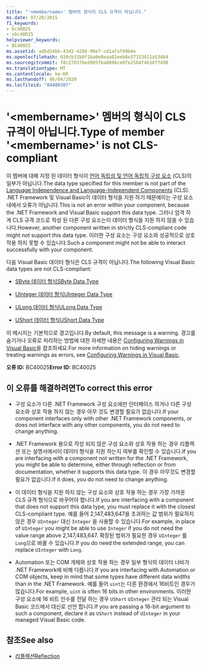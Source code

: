 ```yaml
---
title: "'<membername>' 멤버의 형식이 CLS 규격이 아닙니다."
ms.date: 07/20/2015
f1_keywords:
- bc40025
- vbc40025
helpviewer_keywords:
- BC40025
ms.assetid: adbd34bb-43d2-4266-90e7-cd1afaf49b4e
ms.openlocfilehash: 030cb31b8f1ba0e8eaa82eeb8e37153411a53404
ms.sourcegitcommit: f8c270376ed905f6a8896ce0fe25b4f4b38ff498
ms.translationtype: MT
ms.contentlocale: ko-KR
ms.lasthandoff: 06/04/2020
ms.locfileid: "84400307"
---
```

# <a name="type-of-member-membername-is-not-cls-compliant"></a><span data-ttu-id="84e14-102">'\<membername>' 멤버의 형식이 CLS 규격이 아닙니다.</span><span class="sxs-lookup"><span data-stu-id="84e14-102">Type of member '\<membername>' is not CLS-compliant</span></span>
<span data-ttu-id="84e14-103">이 멤버에 대해 지정 된 데이터 형식이 [언어 독립성 및 언어 독립적 구성 요소](../../../standard/language-independence-and-language-independent-components.md) (CLS)의 일부가 아닙니다.</span><span class="sxs-lookup"><span data-stu-id="84e14-103">The data type specified for this member is not part of the [Language Independence and Language-Independent Components](../../../standard/language-independence-and-language-independent-components.md) (CLS).</span></span> <span data-ttu-id="84e14-104">.NET Framework 및 Visual Basic이 데이터 형식을 지원 하기 때문에이는 구성 요소 내에서 오류가 아닙니다.</span><span class="sxs-lookup"><span data-stu-id="84e14-104">This is not an error within your component, because the .NET Framework and Visual Basic support this data type.</span></span> <span data-ttu-id="84e14-105">그러나 엄격 하 게 CLS 규격 코드로 작성 된 다른 구성 요소는이 데이터 형식을 지원 하지 않을 수 있습니다.</span><span class="sxs-lookup"><span data-stu-id="84e14-105">However, another component written in strictly CLS-compliant code might not support this data type.</span></span> <span data-ttu-id="84e14-106">이러한 구성 요소는 구성 요소와 성공적으로 상호 작용 하지 못할 수 있습니다.</span><span class="sxs-lookup"><span data-stu-id="84e14-106">Such a component might not be able to interact successfully with your component.</span></span>  
  
 <span data-ttu-id="84e14-107">다음 Visual Basic 데이터 형식은 CLS 규격이 아닙니다.</span><span class="sxs-lookup"><span data-stu-id="84e14-107">The following Visual Basic data types are not CLS-compliant:</span></span>  
  
- [<span data-ttu-id="84e14-108">SByte 데이터 형식</span><span class="sxs-lookup"><span data-stu-id="84e14-108">SByte Data Type</span></span>](../data-types/sbyte-data-type.md)  
  
- [<span data-ttu-id="84e14-109">UInteger 데이터 형식</span><span class="sxs-lookup"><span data-stu-id="84e14-109">UInteger Data Type</span></span>](../data-types/uinteger-data-type.md)  
  
- [<span data-ttu-id="84e14-110">ULong 데이터 형식</span><span class="sxs-lookup"><span data-stu-id="84e14-110">ULong Data Type</span></span>](../data-types/ulong-data-type.md)  
  
- [<span data-ttu-id="84e14-111">UShort 데이터 형식</span><span class="sxs-lookup"><span data-stu-id="84e14-111">UShort Data Type</span></span>](../data-types/ushort-data-type.md)  
  
 <span data-ttu-id="84e14-112">이 메시지는 기본적으로 경고입니다.</span><span class="sxs-lookup"><span data-stu-id="84e14-112">By default, this message is a warning.</span></span> <span data-ttu-id="84e14-113">경고를 숨기거나 오류로 처리하는 방법에 대한 자세한 내용은 [Configuring Warnings in Visual Basic](/visualstudio/ide/configuring-warnings-in-visual-basic)을 참조하세요.</span><span class="sxs-lookup"><span data-stu-id="84e14-113">For more information on hiding warnings or treating warnings as errors, see [Configuring Warnings in Visual Basic](/visualstudio/ide/configuring-warnings-in-visual-basic).</span></span>  
  
 <span data-ttu-id="84e14-114">**오류 ID:** BC40025</span><span class="sxs-lookup"><span data-stu-id="84e14-114">**Error ID:** BC40025</span></span>  
  
## <a name="to-correct-this-error"></a><span data-ttu-id="84e14-115">이 오류를 해결하려면</span><span class="sxs-lookup"><span data-stu-id="84e14-115">To correct this error</span></span>  
  
- <span data-ttu-id="84e14-116">구성 요소가 다른 .NET Framework 구성 요소에만 인터페이스 하거나 다른 구성 요소와 상호 작용 하지 않는 경우 아무 것도 변경할 필요가 없습니다.</span><span class="sxs-lookup"><span data-stu-id="84e14-116">If your component interfaces only with other .NET Framework components, or does not interface with any other components, you do not need to change anything.</span></span>  
  
- <span data-ttu-id="84e14-117">.NET Framework 용으로 작성 되지 않은 구성 요소와 상호 작용 하는 경우 리플렉션 또는 설명서에서이 데이터 형식을 지원 하는지 여부를 확인할 수 있습니다.</span><span class="sxs-lookup"><span data-stu-id="84e14-117">If you are interfacing with a component not written for the .NET Framework, you might be able to determine, either through reflection or from documentation, whether it supports this data type.</span></span> <span data-ttu-id="84e14-118">이 경우 아무것도 변경할 필요가 없습니다.</span><span class="sxs-lookup"><span data-stu-id="84e14-118">If it does, you do not need to change anything.</span></span>  
  
- <span data-ttu-id="84e14-119">이 데이터 형식을 지원 하지 않는 구성 요소와 상호 작용 하는 경우 가장 가까운 CLS 규격 형식으로 바꾸어야 합니다.</span><span class="sxs-lookup"><span data-stu-id="84e14-119">If you are interfacing with a component that does not support this data type, you must replace it with the closest CLS-compliant type.</span></span> <span data-ttu-id="84e14-120">예를 들어 2,147,483,647을 초과하는 값 범위가 필요하지 않은 경우 `UInteger` 대신 `Integer` 을 사용할 수 있습니다.</span><span class="sxs-lookup"><span data-stu-id="84e14-120">For example, in place of `UInteger` you might be able to use `Integer` if you do not need the value range above 2,147,483,647.</span></span> <span data-ttu-id="84e14-121">확장된 범위가 필요한 경우 `UInteger` 를 `Long`으로 바꿀 수 있습니다.</span><span class="sxs-lookup"><span data-stu-id="84e14-121">If you do need the extended range, you can replace `UInteger` with `Long`.</span></span>  
  
- <span data-ttu-id="84e14-122">Automation 또는 COM 개체와 상호 작용 하는 경우 일부 형식의 데이터 너비가 .NET Framework에 비해 다릅니다.</span><span class="sxs-lookup"><span data-stu-id="84e14-122">If you are interfacing with Automation or COM objects, keep in mind that some types have different data widths than in the .NET Framework.</span></span> <span data-ttu-id="84e14-123">예를 들어 `uint`는 다른 환경에서 16비트인 경우가 많습니다.</span><span class="sxs-lookup"><span data-stu-id="84e14-123">For example, `uint` is often 16 bits in other environments.</span></span> <span data-ttu-id="84e14-124">이러한 구성 요소에 16 비트 인수를 전달 하는 경우 `UShort` `UInteger` 관리 되는 Visual Basic 코드에서 대신로 선언 합니다.</span><span class="sxs-lookup"><span data-stu-id="84e14-124">If you are passing a 16-bit argument to such a component, declare it as `UShort` instead of `UInteger` in your managed Visual Basic code.</span></span>  
  
## <a name="see-also"></a><span data-ttu-id="84e14-125">참조</span><span class="sxs-lookup"><span data-stu-id="84e14-125">See also</span></span>

- [<span data-ttu-id="84e14-126">리플렉션</span><span class="sxs-lookup"><span data-stu-id="84e14-126">Reflection</span></span>](../../../framework/reflection-and-codedom/reflection.md)
